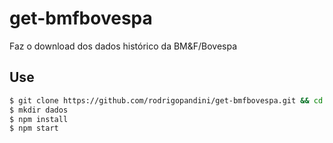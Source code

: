 # get-bmfbovespa
Faz o download dos dados histórico da BM&amp;F/Bovespa

## Use
```bash
$ git clone https://github.com/rodrigopandini/get-bmfbovespa.git && cd get-bmfbovespa
$ mkdir dados
$ npm install
$ npm start
```
